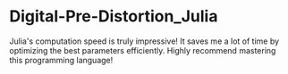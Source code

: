 # Digital-Pre-Distortion_Julia
 
Julia's computation speed is truly impressive! It saves me a lot of time by optimizing the best parameters efficiently. Highly recommend mastering this programming language!
